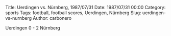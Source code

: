 Title: Uerdingen vs. Nürnberg, 1987/07/31
Date: 1987/07/31 00:00
Category: sports
Tags: football, football scores, Uerdingen, Nürnberg
Slug: uerdingen-vs-nurnberg
Author: carbonero


Uerdingen 0 - 2 Nürnberg
